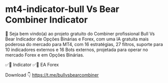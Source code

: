# mt4-indicator-bull Vs Bear Combiner Indicator
💎 Seja bem vindo(a) ao projeto gratuito do Combiner profissional Bull Vs Bear Indicador de Opções Binárias e Forex, com uma IA gratuita mais poderosa do mercado para MT4, com 16 estratégias, 27 filtros, suporte para 10 indicadores externos e 16 Bots externos, projetada para operar no mercado Forex e em Opções Binárias.

✅🤖 Indicator
✅🤖 EA Forex

Download 👇
https://t.me/bullvsbearcombiner
